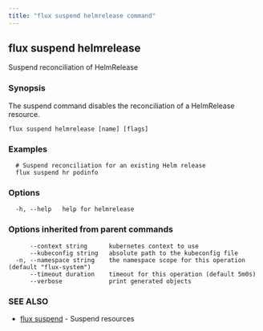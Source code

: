 ```yaml
---
title: "flux suspend helmrelease command"
---
```

## flux suspend helmrelease

Suspend reconciliation of HelmRelease

### Synopsis

The suspend command disables the reconciliation of a HelmRelease resource.

```
flux suspend helmrelease [name] [flags]
```

### Examples

```
  # Suspend reconciliation for an existing Helm release
  flux suspend hr podinfo

```

### Options

```
  -h, --help   help for helmrelease
```

### Options inherited from parent commands

```
      --context string      kubernetes context to use
      --kubeconfig string   absolute path to the kubeconfig file
  -n, --namespace string    the namespace scope for this operation (default "flux-system")
      --timeout duration    timeout for this operation (default 5m0s)
      --verbose             print generated objects
```

### SEE ALSO

* [flux suspend](/cmd/flux_suspend/)	 - Suspend resources

